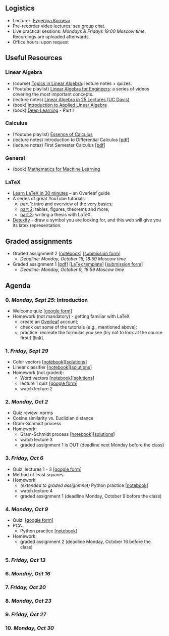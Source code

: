 ## Logistics

- Lecturer: [Evgeniya Korneva](https://www.linkedin.com/in/evgeniyako/)
- Pre-recorder video lectures: see group chat.
- Live practical sessions: *Mondays & Fridays 19:00 Moscow time*. Recordings are uploaded afterwards.
- Office hours: upon request

## Useful Resources

### Linear Algebra

- (course) [Topics in Linear Algebra](https://web.auburn.edu/holmerr/2660): lecture notes + quizes.
- (Youtube playlist) [Linear Algebra for Engineers](https://youtube.com/playlist?list=PLkZjai-2Jcxlg-Z1roB0pUwFU-P58tvOx): a series of videos covering the most important concepts.
- (lecture notes) [Linear Algebra in 25 Lectures (UC Davis)](https://www.math.ucdavis.edu/~linear/linear.pdf)
- (book) [Introduction to Applied Linear Algebra](http://vmls-book.stanford.edu/)
- (book) [Deep Learning](https://www.deeplearningbook.org/) - Part I

### Calculus

- (Youtube playlist) [Essence of Calculus](https://youtube.com/playlist?list=PLZHQObOWTQDMsr9K-rj53DwVRMYO3t5Yr)
- (lecture notes) Introduction to Differential Calculus [[pdf](https://www.sydney.edu.au/content/dam/students/documents/mathematics-learning-centre/introduction-to-differential-calculus.pdf)]
- (lecture notes) First Semester Calculus [[pdf](https://people.math.wisc.edu/~angenent/Free-Lecture-Notes/free221.pdf)]

### General

- (book) [Mathematics for Machine Learning](https://mml-book.github.io/)

### LaTeX

- [Learn LaTeX in 30 minutes](https://www.overleaf.com/learn/latex/Learn_LaTeX_in_30_minutes) – an Overleaf guide
- A series of great YouTube tutorials:
    - [part 1](https://youtu.be/Jp0lPj2-DQA): intro and overview of the very basics;
    - [part 2](https://youtu.be/-HvRvBjBAvg): tables, figures, theorems and more;
    - [part 3](https://youtu.be/zqQM66uAig0): writing a thesis with LaTeX.
- [Detexify](https://detexify.kirelabs.org/classify.html) - draw a symbol you are looking for, and this web will give you its latex representation.

## Graded assignments
- Graded assignment 2 [[notebook](https://colab.research.google.com/drive/1G2C8fHgRUXEZdj6MLDlqfZEwyKXpL-sP?usp=sharing)] [[submission form]()]
    - *Deadline: Monday, October 16, 18:59 Moscow time*
- Graded assignment 1 [[pdf](https://github.com/girafe-ai/math-basics-for-ai/blob/master/graded%20assignments/graded-assignment-01.pdf)] [[LaTex template](https://www.overleaf.com/read/pvdgdjkchwms)] [[submission form](https://forms.gle/G29haJ8xDNsBwXyh7)]
    - *Deadline: Monday, October 9, 18:59 Moscow time*
## Agenda

### 0. *Monday, Sept 25*: Introduction
- Welcome quiz [[google form](https://forms.gle/Wa9VHfvcJxoqQ6H2A)]
- Homework (not mandatory) - getting familiar with LaTeX
    - create an [Overleaf](https://www.overleaf.com/) account;
    - check out some of the tutorials (e.g., mentioned above);
    - practice: recreate the formulas you see (try not to look at the source first!) [[link](https://www.overleaf.com/read/wtqvpbyrgzcj)].
  
### 1. *Friday, Sept 29* 
- Color vectors [[notebook](https://colab.research.google.com/drive/1mtcmhcz-HCMkDqxJ-roliz-wuN_C32-p?usp=sharing)][[solutions](https://colab.research.google.com/drive/18-jP5VuiuJKfF2ws5so8S0OTrhgaU-WB?usp=sharing)]
- Linear classifier [[notebook](https://colab.research.google.com/drive/1rilZVq9-P75B0YGmmC8CpLcx_H5vUd1j?usp=sharing)][[solutions](https://colab.research.google.com/drive/1DWDgJU2MTr4keCStRtwBQJT3RpbyQO-u?usp=sharing)]
- Homework (not graded):
    - Word vectors [[notebook](https://colab.research.google.com/drive/1mpO3lKo72Nw-Rx6NoGW0oiqjAvBs--CD?usp=sharing)][[solutions](https://colab.research.google.com/drive/1Xs_skBeYRJRk_BcGZcf3jwT9mSFVrYPN?usp=sharing)]
    - lecture 1 quiz [[google form](https://forms.gle/rgaLKRGg2sojDDnEA)]
    - watch lecture 2
      
### 2. *Monday, Oct 2*
- Quiz review: norms
- Cosine similarity vs. Euclidian distance
- Gram-Schmidt process
- Homework:
    - Gram-Schmidt process [[notebook](https://colab.research.google.com/drive/1YOroseAK4q1xdXH3vj3KLPPZGKZhqSOl?usp=sharing)][[solutions](https://colab.research.google.com/drive/1P7M26zMPhbFN2PhEn3HWMhGv6o6HX90h?usp=sharing)]
    - watch lecture 3
    - graded assignment 1 is OUT (deadline next Monday before the class)
### 3. *Friday, Oct 6* 
- Quiz: lectures 1 - 3 [[google form](https://forms.gle/2snsnCRiMHPQXnLX9)]
- Method of least squares
- Homework
    - *(extended to graded assignmnet)* Python practice [[notebook](https://colab.research.google.com/drive/1zuWIfi_IhmP0JMRmJoyV_DU9WmzpbVLS?usp=sharing)]
    - watch lecture 4
    - graded assignment 1 (deadline Monday, October 9 before the class)
### 4. *Monday, Oct 9*
- Quiz: [[google form](https://forms.gle/f9uA87vKqjcHb6GG8)]
- PCA
    - Python practice [[notebook](https://colab.research.google.com/drive/1cf-8q5gYsZBDfnFMYG79RnBEXTrpT9-R?usp=sharing)]
- Homework:
    - graded assignment 2 (deadline Monday, October 16 before the class)
### 5. *Friday, Oct 13* 
### 6. *Monday, Oct 16*
### 7. *Friday, Oct 20* 
### 8. *Monday, Oct 23*
### 9. *Friday, Oct 27* 
### 10. *Monday, Oct 30* 

